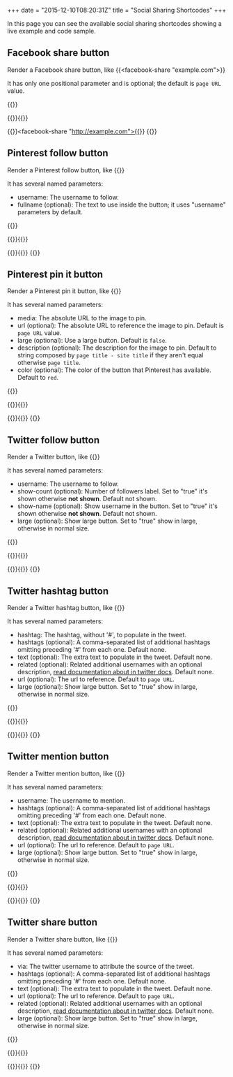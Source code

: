 +++
date = "2015-12-10T08:20:31Z"
title = "Social Sharing Shortcodes"
+++

In this page you can see the available social sharing shortcodes showing a live example and code sample.


## Facebook share button
Render a Facebook share button, like {{<facebook-share "example.com">}}

It has only one positional parameter and is optional; the default is `page URL` value.

{{<highlight go>}}
  <!-- No parameter, so the page url will be used-->
  {{<go-tpl>}}<facebook-share>{{</go-tpl>}}
  <!-- Using the url passed as a parameter  -->
  {{<go-tpl>}}<facebook-share "http://example.com">{{</go-tpl>}}
{{</highlight>}}

## Pinterest follow button
Render a Pinterest follow button, like {{<pinterest-follow username="ifraixedes" fullname="Ivan Fraixedes">}}

It has several named parameters:

* username: The username to follow.
* fullname (optional): The text to use inside the button; it uses "username" parameters by default.

{{<highlight go>}}
  <!-- Using only username -->
  {{<go-tpl>}}<pinterest-follow username="ifraixedes">{{</go-tpl>}}
  <!-- Using the url passed as a parameter  -->
  {{<go-tpl>}}<pinterest-follow username="golang" fullname="Go">{{</go-tpl>}}
{{</highlight>}}

## Pinterest pin it button
Render a Pinterest pin it button, like {{<pinterest-pinit media="https://gohugo.io/img/hugo.png">}}

It has several named parameters:

* media: The absolute URL to the image to pin.
* url (optional): The absolute URL to reference the image to pin. Default is `page URL` value.
* large (optional): Use a large button. Default is `false`.
* description (optional): The description for the image to pin. Default to string composed by `page title - site title` if they aren't equal otherwise `page title`.
* color (optional): The color of the button that Pinterest has available. Default to `red`.

{{<highlight go>}}
  <!-- Using lage button an description -->
  {{<go-tpl>}}<pinterest-pinit url="https://gohugo.io/img/hugo.png" large="true" description="This an example of a hugo shortcode for Pinterest Pin Button">{{</go-tpl>}}
  <!-- Changing the color  -->
  {{<go-tpl>}}<pinterest-pinit url="https://gohugo.io/img/hugo.png" color="grey">{{</go-tpl>}}
{{</highlight>}}

## Twitter follow button
Render a Twitter button, like {{<twitter-follow username="brody_berson" large="true" show-count="true" show-name="true">}}

It has several named parameters:

* username: The username to follow.
* show-count (optional): Number of followers label. Set to "true" it's shown otherwise __not shown__. Default not shown.
* show-name (optional): Show username in the button. Set to "true" it's shown otherwise __not shown__. Default not shown.
* large (optional): Show large button. Set to "true" show in large, otherwise in normal size.


{{<highlight go>}}
  <!-- Twitter large size button showing with username, number of followers-->
  {{<go-tpl>}}<twitter-follow username="brody_berson" large="true" show-count="true" show-name="true">{{</go-tpl>}}
  <!-- Twitter standard size button with the only required parameter -->
  {{<go-tpl>}}<twitter-follow username="brody_berson">{{</go-tpl>}}
{{</highlight>}}

## Twitter hashtag button
Render a Twitter hashtag button, like {{<twitter-hashtag hashtag="hugo" text="Hugo resources" hashtags="blog,golang">}}

It has several named parameters:

* hashtag: The hashtag, without '#', to populate in the tweet.
* hashtags (optional): A comma-separated list of additional hashtags omitting preceding '#' from each one. Default none.
* text (optional): The extra text to populate in the tweet. Default none.
* related (optional): Related additional usernames with an optional description, [read documentation about in twitter docs](https://dev.twitter.com/web/tweet-button/web-intent). Default none.
* url (optional): The url to reference. Default to `page URL`.
* large (optional): Show large button. Set to "true" show in large, otherwise in normal size.


{{<highlight go>}}
  <!-- Twitter button with populated text, additional hashtags and related information -->
 {{<go-tpl>}}<twitter-hashtag hashtag="hugo" text="Hugo resources" hashtags="blog,golang" related="#golang">{{</go-tpl>}}
  <!-- Twitter button with the only required parameter -->
  {{<go-tpl>}}<twitter-hashtag hashtag="hugo">{{</go-tpl>}}
{{</highlight>}}

## Twitter mention button
Render a Twitter mention button, like {{<twitter-mention username="ifraixedes" text="Hugo resources" hashtags="hugo" related="golang">}}

It has several named parameters:

* username: The username to mention.
* hashtags (optional): A comma-separated list of additional hashtags omitting preceding '#' from each one. Default none.
* text (optional): The extra text to populate in the tweet. Default none.
* related (optional): Related additional usernames with an optional description, [read documentation about in twitter docs](https://dev.twitter.com/web/tweet-button/web-intent). Default none.
* url (optional): The url to reference. Default to `page URL`.
* large (optional): Show large button. Set to "true" show in large, otherwise in normal size.

{{<highlight go>}}
  <!-- Twitter button with populated text and related usernames -->
 {{<go-tpl>}}<twitter-mention username="brody_berson" text="Hugo resources" related="golang">{{</go-tpl>}}
  <!-- Twitter button with the only required parameter -->
  {{<go-tpl>}}<twitter-mention username="brody_berson">{{</go-tpl>}}
{{</highlight>}}


## Twitter share button
Render a Twitter share button, like {{<twitter-share via="ifraixedes" text="A bunch of resource for hugo" hashtags="hugo,golang">}}

It has several named parameters:

* via: The twitter username to attribute the source of the tweet.
* hashtags (optional): A comma-separated list of additional hashtags omitting preceding '#' from each one. Default none.
* text (optional): The extra text to populate in the tweet. Default none.
* url (optional): The url to reference. Default to `page URL`.
* related (optional): Related additional usernames with an optional description, [read documentation about in twitter docs](https://dev.twitter.com/web/tweet-button/web-intent). Default none.
* large (optional): Show large button. Set to "true" show in large, otherwise in normal size.

{{<highlight go>}}
  <!-- Twitter button with populated text and hashtags -->
 {{<go-tpl>}}<twitter-share via="ifraixedes" text="Hugo resources" hashtags="hugo,golang">{{</go-tpl>}}
  <!-- Twitter button with the only required parameter -->
  {{<go-tpl>}}<twitter-share via="brody_berson">{{</go-tpl>}}
{{</highlight>}}

